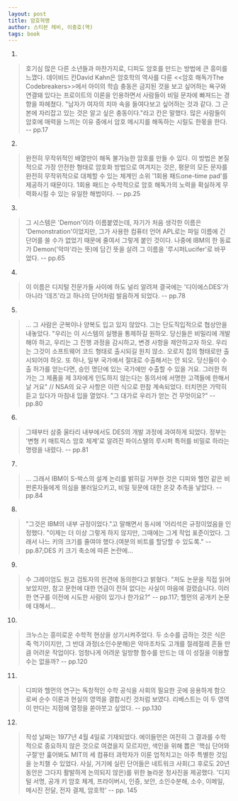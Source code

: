 ```yaml
---
layout: post
title: 암호혁명
author: 스티븐 레비, 이충호(역)
tags: book
---
```


1. 
> 호기심 많은 다른 소년들과 마찬가지로, 디피도 암호를 만드는 방법에 큰 흥미를 느꼈다. 데이비드 칸David Kahn은 암호학의 역사를 다룬 <<암호 해독가The Codebreakers>>에서 아이의 학습 충동은 금지된 것을 보고 싶어하는 욕구와 연결돼 있다는 프로이트의 이론을 인용하면서 사람들이 비밀 문자에 빠져드는 경향을 파헤쳤다. "남자가 여자의 치마 속을 들여다보고 싶어하는 것과 같다. 그 근본에 자리잡고 있는 것은 알고 싶은 충동이다."라고 칸은 말했다. 많은 사람들이 암호에 매력을 느끼는 이유 중에서 암호 메시지를 해독하는 시릴도 한몫을 한다. -- pp.17

2. 
> 완전히 무작위적인 배열만이 해독 불가능한 암호를 만들 수 있다. 이 방법은 본질적으로 가장 안전한 형태로 암호화 방법으로 여겨지는 것은, 평문의 모든 문자를 완전히 무작위적으로 대체할 수 있는 체계인 소위 '1회용 패드one-time pad'를 제공하기 때문이다. 1회용 패드는 수학적으로 암호 해독가의 노력을 확실하게 무력화시킬 수 있는 유일한 해법이다. -- pp.25

3. 
> 그 시스템은 'Demon'이라 이름붙였는데, 자기가 처음 생각한 이름은 'Demonstration'이었지만, 그가 사용한 컴퓨터 언어 APL로는 파일 이름에 긴 단어를 쓸 수가 없었기 때문에 줄여서 그렇게 붙인 것이다. 나중에 IBM의 한 동료가 Demon('악마'라는 뜻)에 담긴 뜻을 살려 그 이름을 '루시퍼Lucifer'로 바꾸었다. -- pp.65

4. 
> 이 이름은 디지털 전문가들 사이에 하도 널리 알려져 결국에는 '디이에스DES'가 아니라 '데즈'라고 하나의 단어처럼 발음하게 되었다. -- pp.78

5. 
> ... 그 사람은 군복이나 양복도 입고 있지 않았다. 그는 단도직입적으로 협상안을 내놓았다. "우리는 이 시스템의 실행을 통제하길 원하오. 당신들은 비밀리에 개발해야 하고, 우리는 그 진행 과정을 감시하고, 변경 사항을 제안하고자 하오. 우리는 그것이 소프트웨어 코드 형태로 출시되길 원치 않소. 오로지 칩의 형태로만 출시되어야 하오. 또 하나, 일부 국가에서 절대로 수출해서는 안 되오. 당신들이 수출 허가를 얻는다면, 승인 명단에 있는 국가에만 수출할 수 있을 거요. 그러한 허가는 그 제품을 제 3자에게 인도하지 않는다는 동의서에 서명한 고객들에 한해서 날 거요" // NSA의 요구 사항은 이런 식으로 한참 계속되었다. 터치먼은 가막히 듣고 있다가 마침내 입을 열었다. "그 대가로 우리가 얻는 건 무엇이요?" -- pp.80

6. 
> 그때부터 삼중 울타리 내부에서도 DES의 개발 과정에 과여하게 되었다. 정부는 '변형 키 매트릭스 암호 체계'로 알려진 파이스텔의 루시퍼 특허를 비밀로 하라는 명령을 내렸다. -- pp.81

7. 
> ... 그래서 IBM이 S-박스의 설계 논리를 밝히길 거부한 것은 디피와 헬먼 같은 비판론자들에게 의심을 불러일으키고, 비밀 뒷문에 대한 온갖 추측을 낳았다. -- pp.84

8. 
> "그것은 IBM의 내부 규정이었다."고 말해면서 동시에 '어리석은 규정이었음을 인정했다. "이제는 더 이상 그렇게 하지 않지만, 그때에는 그게 작업 표준이었다. 그래서 나느 키의 크기를 줄여야 했다.(여분의 비트를 할당할 수 있도록." -- pp.87;DES 키 크기 축소에 따른 논란에...

9. 
> 수 그레이엄도 원고 검토자의 읜견에 동의한다고 밝혔다. "저도 논문을 직접 읽어보았지만, 참고 문헌에 대한 언급이 전혀 없다는 사실이 마음에 걸렸습니다. 이러한 연구를 이전에 시도한 사람이 있기나 한가요?" -- pp.117; 헬먼의 공개키 논문에 대해서...

10. 
> 크누스는 흥미로운 수학적 현상을 상기시켜주었다. 두 소수를 곱하는 것은 식은죽 먹기이지만, 그 반대 과정(소인수분해)은 악마조차도 고개를 절레절레 흔들 만큼 어려운 작업이다. 엄청나게 어려운 일방향 함수를 만드는 데 이 성질을 이용할 수는 없을까? -- pp.120

11. 
> 디피와 헬먼의 연구는 독창적인 수학 공식을 사회의 필요한 곳에 응용하게 함으로써 순수 이론과 현실의 영역을 결합시킨 것처럼 보였다. 리베스트는 이 두 영역이 만다는 지점에 열정을 쏟아붓고 싶었다. -- pp.130

12. 
> 작성 날짜는 1977년 4월 4일로 기재되었다. 에이들먼은 여전히 그 결과를 수학적으로 중요하지 않은 것으로 여겼을지 모르지만, 색인을 위해 뽑은 '핵심 단어와 구절'만 훑어봐도 MIT의 세 컴퓨터 과학자가 이룬 업적치고는 아주 특별한 것임을 눈치챌 수 있었다. 사실, 거기에 실린 단어들은 네트워크 사회(그 후로도 20년 동안은 그다지 활발하게 논의되지 않은)를 위한 놀라운 청사진을 제공했다. '디지털 서명, 공개 키 암호 체계, 프라이버시, 인증, 보안, 소인수분해, 소수, 이메일, 메시진 전달, 전자 결제, 암호학' -- pp. 145